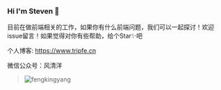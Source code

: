 ### Hi I'm Steven 👋

目前在做前端相关的工作，如果你有什么前端问题，我们可以一起探讨！欢迎issue留言！如果觉得对你有些帮助，给个Star✨吧

个人博客: https://www.tripfe.cn

微信公众号：风清洋

> ![fengkingyang](https://www.tripfe.cn/content/images/2020/10/fengkingyang.jpg)


<!--
**StevenX911/StevenX911** is a ✨ _special_ ✨ repository because its `README.md` (this file) appears on your GitHub profile.

Here are some ideas to get you started:

- 🔭 I’m currently working on ...
- 🌱 I’m currently learning ...
- 👯 I’m looking to collaborate on ...
- 🤔 I’m looking for help with ...
- 💬 Ask me about ...
- 📫 How to reach me: ...
- 😄 Pronouns: ...
- ⚡ Fun fact: ...
-->
